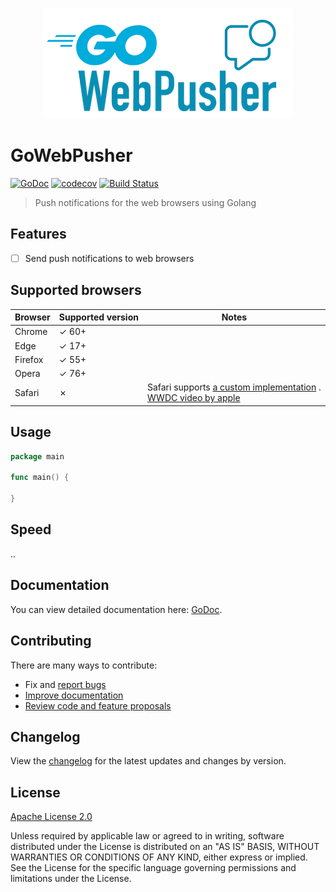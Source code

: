 <p align="center" width="100%">
     <img alt="GOWebPusher - Push notifications for the web browsers using Golang" src=".github/logo.png"> 
</p>

# GoWebPusher

[![GoDoc][godoc-image]][godoc-url]
[![codecov](https://codecov.io/gh/AbdullahDiaa/GoWebPusher/branch/main/graph/badge.svg?token=70SJB4GC8E)](https://codecov.io/gh/AbdullahDiaa/GoWebPusher)
[![Build Status](https://travis-ci.com/AbdullahDiaa/GoWebPusher.svg?token=xpANNwyiLEp99ynBzKhp&branch=main)](https://travis-ci.com/AbdullahDiaa/GoWebPusher)

> Push notifications for the web browsers using Golang

## Features
* [ ] Send push notifications to web browsers


## Supported browsers

<table>
<thead>
<tr>
<th><strong>Browser</strong></th>
<th><strong>Supported version</strong></th>
<th><strong>Notes</strong></th>
</tr>
</thead>
<tbody>
<tr>
<td>Chrome</td>

<td>✓ 60+</td>

<td></td>
</tr>

<tr>
<td>Edge</td>

<td>✓ 17+</td>

<td></td>
</tr>

<tr>
<td>Firefox</td>

<td>✓ 55+</td>

<td></td>
</tr>

<tr>
<td>Opera</td>

<td>✓ 76+</td>

<td></td>

</tr>

<tr>
<td>Safari</td>

<td>✗</td>

<td>Safari supports <a href="https://developer.apple.com/notifications/safari-push-notifications/" target="_blank">a custom implementation</a> .<br /> <a href="https://developer.apple.com/videos/play/wwdc2013/614/" target="_blank">WWDC video by apple</a></td>
</tr>

</tbody>
</table>

## Usage

```go
package main

func main() {

}

```

## Speed

..


## Documentation

You can view detailed documentation here: [GoDoc][godoc-url].

## Contributing

There are many ways to contribute:
- Fix and [report bugs](https://github.com/AbdullahDiaa/GoWebPusher/issues/new)
- [Improve documentation](https://github.com/AbdullahDiaa/GoWebPusher/issues?q=is%3Aopen+label%3Adocumentation)
- [Review code and feature proposals](https://github.com/AbdullahDiaa/GoWebPusher/pulls)


## Changelog

View the [changelog](/CHANGELOG.md) for the latest updates and changes by
version.

## License

[Apache License 2.0][licence-url]

   Unless required by applicable law or agreed to in writing, software
   distributed under the License is distributed on an "AS IS" BASIS,
   WITHOUT WARRANTIES OR CONDITIONS OF ANY KIND, either express or implied.
   See the License for the specific language governing permissions and
   limitations under the License.

[godoc-image]: https://godoc.org/github.com/AbdullahDiaa/GoWebPusher?status.svg
[godoc-url]: https://godoc.org/github.com/AbdullahDiaa/GoWebPusher
[licence-url]: https://github.com/AbdullahDiaa/GoWebPusher/blob/main/LICENSE